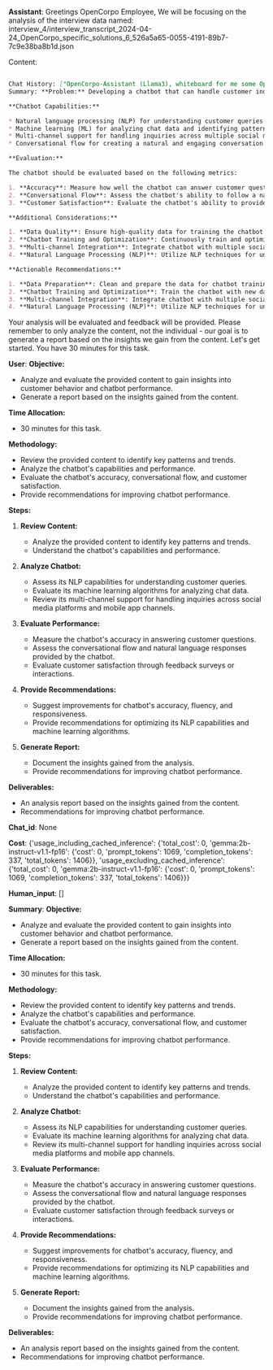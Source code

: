 **Assistant**: Greetings OpenCorpo Employee, We will be focusing on the analysis of the interview data named: interview_4/interview_transcript_2024-04-24_OpenCorpo_specific_solutions_6_526a5a65-0055-4191-89b7-7c9e38ba8b1d.json 


 Content: 

 ```md

 Chat History: ["OpenCorpo-Assistant (Llama3), whiteboard for me some OpenCorpo specific solutions. Propose a solution for AI integration in business. I will evaluate your answers and give my feedback, then propose a problem to you. You will answer and I will evaluate. Let's now begin. You have 30 minutes.", '**Solution for AI Integration in Business:**\n\n**Problem:** Streamlining data analysis and decision-making using AI across various departments.\n\n**OpenCorpo Solutions:**\n\n* **Data integration platform:** Establish a central repository for gathering, cleaning, and transforming data from diverse sources, including OpenCorpo modules, CRM systems, and spreadsheets.\n* **Machine learning (ML) tools:** Implement ML algorithms to analyze data, identify patterns, and generate insights that support informed decision-making.\n* **Natural language processing (NLP):** Integrate NLP capabilities to understand and interpret textual data, enabling automated report generation and insights from customer feedback and social media posts.\n* **Predictive analytics:** Utilize predictive models to forecast trends, demand, and potential risks, allowing businesses to make proactive decisions.\n* **Data visualization tools:** Provide interactive dashboards and reports for stakeholders to visualize data insights, enabling better decision-making.\n\n**Evaluation:**\n\n* The data integration platform would facilitate seamless data flow, eliminating manual data entry and integration errors.\n* The ML tools would provide deep insights from vast amounts of data, enabling businesses to identify trends and patterns they may not have discovered otherwise.\n* The NLP capabilities would allow for automated data analysis and customer segmentation, leading to improved customer service and marketing campaigns.\n* The predictive analytics would support informed resource allocation and risk management decisions.\n* The data visualization tools would enhance decision-making by providing clear and actionable insights.\n\n**Feedback:**\n\n* Consider the specific data sources and use cases within your organization.\n* Explore available OpenCorpo AI solutions, such as LlamaVision and LlamaScore, to identify the best fit for your needs.\n* Implement a phased roll-out approach to ensure successful integration and adoption.', "**Excellent solution!**\n\nYou've identified key areas where AI can enhance business decision-making and presented a comprehensive plan for integrating AI solutions across various departments.\n\nHere's my feedback:\n\n1. **Data Integration Platform**: Your proposal to establish a central repository for data gathering, cleaning, and transformation is crucial for streamlining analysis and decision-making.\n2. **Machine Learning (ML) Tools**: Implementing ML algorithms will enable businesses to analyze complex data sets, identify patterns, and generate actionable insights.\n3. **Natural Language Processing (NLP)**: NLP capabilities will greatly enhance the ability of AI systems to understand and interpret textual data, leading to improved automated report generation and customer segmentation.\n\n**Actionable Recommendations:**\n\n1. **Phased Roll-out Approach**: Implementing AI solutions in phases will ensure successful integration, minimize disruption, and allow for iterative improvement.\n2. **Explore Available OpenCorpo Solutions**: Leverage LlamaVision and LlamaScore, or other available OpenCorpo AI solutions, to identify the best fit for your organization's specific needs.\n\n**Next Problem:**\n\n**Problem:** Enhancing customer experiences through AI-powered chatbots and voice assistants.\n\nCan you propose a solution that integrates AI-powered chatbots and voice assistants with existing CRM systems to improve customer engagement and support?", '## Solution:\n\n**Integrated Chatbot & Voice Assistant Platform**\n\n**Components:**\n\n* **Natural Language Processing (NLP) and Machine Learning (ML):** Develop an AI chatbot engine using NLP and ML techniques to understand and respond to customer queries in real-time. \n* **CRM Integration**: Integrate the chatbot with existing CRM systems to capture and analyze customer interactions, enabling personalized experiences and proactive support.\n* **Voice Assistant Integration**: Develop a voice assistant interface that integrates seamlessly with existing smart home devices and voice assistants for hands-free communication and control.\n* **Sentiment Analysis and Risk Assessment**: Implement sentiment analysis and risk assessment algorithms within the chatbot to identify and address potential issues proactively.\n* **Predictive Analytics**: Utilize AI models to predict customer behavior, anticipate churn, and offer proactive solutions to enhance customer satisfaction and retention.\n\n**Benefits:**\n\n* **Enhanced Customer Engagement:** Provide instant support and personalized experiences through chatbots and voice assistants.\n* **Improved Customer Satisfaction:** Identify and address potential issues proactively, leading to increased customer loyalty and positive feedback.\n* **Increased ROI**: Reduce customer service costs by addressing inquiries quickly and efficiently.\n* **Data-Driven Insights**: Gain valuable insights from customer interactions, enabling better understanding of customer needs and preferences.\n\n**Evaluation:**\n\nThis solution integrates seamlessly with existing CRM and voice assistant systems, providing a unified customer experience across multiple channels. By leveraging NLP and ML, the chatbot and voice assistant can analyze and predict customer behavior, leading to proactive solutions and improved customer satisfaction.\n\n**Additional Considerations:**\n\n* Data privacy and security are paramount, requiring robust data protection measures and compliance with relevant regulations.\n* The chatbot and voice assistant should be trained on a comprehensive dataset of customer interactions and support queries.\n* Continuous monitoring and feedback are essential to ensure the AI models remain accurate and effective.', "*Excellent solution!** You've proposed an integrated chatbot and voice assistant platform that leverages AI, NLP, and ML to enhance customer experiences and improve customer satisfaction.\n\nHere's my feedback:\n\n1. **Integrated Chatbot & Voice Assistant**: Your proposal for an integrated platform is excellent, as it will provide a seamless experience across multiple channels.\n2. **CRM Integration**: Integrating the chatbot with existing CRM systems will enable personalized experiences and proactive support, leading to improved customer retention.\n3. **Sentiment Analysis and Risk Assessment**: Implementing sentiment analysis and risk assessment algorithms within the chatbot is crucial for identifying and addressing potential issues proactively.\n\n*Actionable Recommendations:*\n\n1. **Data-Driven Insights**: Leverage the data collected from customer interactions to gain valuable insights into customer needs, preferences, and pain points.\n2. **Continuous Monitoring and Feedback**: Regularly monitor the performance of the AI models and gather feedback from customers to ensure continuous improvement and accuracy.\n\n*Next Problem:*\n**Problem:** Automating content creation using AI-powered content generation tools.\n\nCan you propose a solution that leverages AI-powered content generation tools to automate content creation, ensuring consistency, efficiency, and high-quality output?", '## Solution:\n\n**Content Automation Platform with NLP & ML Capabilities**\n\n**Components:**\n\n* **Natural Language Processing (NLP) Tools**: Utilize NLP techniques to analyze and understand the context, tone, and intent of text content.\n* **Machine Learning (ML) Algorithms**: Implement ML algorithms to generate high-quality content that adheres to brand guidelines and specific templates.\n* **Content Generation Tool Integration**: Integrate existing content generation tools with AI systems to leverage their capabilities for automated content creation.\n* **AI-Powered Content Quality Checker**: Develop an AI-powered content quality checker to ensure the generated content meets predefined standards and brand guidelines.\n\n**Benefits:**\n\n* **Increased Content Efficiency**: Automate content creation, saving time and resources.\n* **Enhanced Brand Consistency**: Maintain consistent messaging across different content pieces.\n* **Improved Content Quality**: Ensure the generated content aligns with brand guidelines and quality standards.\n* **Reduced Human Effort**: Reduce the need for manual content creation, leading to increased productivity and focus on strategic tasks.\n\n**Evaluation:**\n\nThis solution leverages NLP and ML to automate content creation, enabling efficient production of high-quality content while maintaining brand consistency.\n\n**Additional Considerations:**\n\n* **Data Quality**: Ensure the input text data is accurate and representative to ensure high-quality output.\n* **Training and Feedback**: Train the AI models with relevant training data to improve their performance.\n* **Monitoring and Maintenance**: Continuously monitor the performance of the platform and adjust the model parameters as needed.\n\n**Actionable Recommendations:**\n\n1. **Data Acquisition and Preparation**: Collect and prepare content data for optimal input to the AI models.\n2. **Collaboration with Subject Matter Experts**: Involve subject matter experts in the training process to ensure content is factually accurate and relevant.\n3. **Continuous Monitoring**: Implement monitoring systems to track the performance of the AI models and provide real-time feedback for improvement.', "*Excellent solution!** You've proposed a comprehensive Content Automation Platform with NLP & ML capabilities that leverages AI-powered content generation tools to automate content creation, ensuring consistency, efficiency, and high-quality output.\nHere's my feedback:\n1. **NLP & ML Integration**: Your proposal to integrate NLP and ML algorithms is spot on, as it enables the platform to analyze and understand text context, tone, and intent.\n2. **Content Generation Tool Integration**: Integrating existing content generation tools with AI systems will leverage their capabilities for automated content creation.\n\nActionable Recommendations:\n1. **Data Quality**: Ensure high-quality input data by collecting and preparing relevant training datasets.\n2. **Continuous Monitoring**: Implement monitoring systems to track the performance of the AI models and provide real-time feedback for improvement.\n\nNext Problem:\n**Problem:** Enhancing sales forecasting using predictive analytics and machine learning algorithms.\nCan you propose a solution that leverages predictive analytics and machine learning algorithms to improve sales forecasting accuracy, enabling data-driven decision-making?", '## Solution:\n\n**Predictive Analytics & Machine Learning for Sales Forecasting**\n\n**Components:**\n\n* **Data Preparation and Feature Engineering**: Prepare and engineer relevant historical sales data, including customer purchase history, market trends, and competitor analysis.\n* **Machine Learning Models**: Implement various machine learning models, such as time series analysis, regression analysis, and decision trees, to forecast sales based on historical data.\n* **Model Evaluation and Optimization**: Evaluate the model performance using metrics like accuracy, precision, and recall, and optimize the model parameters for improved forecasting accuracy.\n* **Data-Driven Sales Forecasting**: Utilize the forecasted sales data to make data-driven decisions, such as optimizing marketing campaigns, adjusting product offerings, and predicting customer behavior.\n\n**Benefits:**\n\n* **Improved Sales Accuracy**: By accurately forecasting sales, businesses can optimize their marketing and product offerings, leading to increased revenue and profit.\n* **Data-Driven Decision Making**: AI-powered forecasts provide insights for data-driven decision-making, enabling more informed and strategic strategies.\n* **Reduced Marketing Costs**: AI-powered forecasts can help optimize marketing campaigns, reducing unnecessary spending on marketing activities.\n\n**Evaluation:**\n\nThis solution leverages predictive analytics and machine learning algorithms to generate accurate sales forecasts.\n\n**Additional Considerations:**\n\n* **Data Privacy**: Ensure the data used for forecasting is collected and protected in accordance with relevant privacy regulations.\n* **Model Bias**: Implement proper bias mitigation techniques to ensure AI models are fair and representative.\n* **Continuous Model Improvement**: Monitor model performance and make adjustments as needed to ensure accuracy and effectiveness.\n\n**Actionable Recommendations:**\n\n1. **Data Quality**: Clean and prepare the historical sales data for accurate forecasting.\n2. **Model Training and Optimization**: Train various machine learning models and optimize their parameters for improved forecasting accuracy.\n3. **Continuous Model Improvement**: Implement ongoing monitoring and model improvement strategies to ensure accuracy and relevance.', "*Excellent solution!** You've proposed a comprehensive Predictive Analytics & Machine Learning solution for sales forecasting, leveraging data preparation, feature engineering, machine learning models, and evaluation optimization to improve accuracy.\nHere's my feedback:\n1. **Data Preparation**: Your emphasis on preparing high-quality historical sales data is crucial for accurate forecasting.\n2. **Machine Learning Model Selection**: Implementing multiple machine learning models (e.g., time series analysis, regression analysis, decision trees) will increase the chances of achieving better forecasting results.\n\nActionable Recommendations:\n1. **Model Ensemble**: Consider combining multiple machine learning models to create an ensemble model that leverages their strengths and reduces bias.\n2. **Regular Model Updates**: Regularly update the sales forecast models with new data to maintain accuracy and adapt to changing market trends.\n\nNext Problem:", '**Problem:** Developing a personalized customer experience platform using AI and machine learning techniques.\nCan you propose a solution that leverages AI and ML to create a personalized customer experience platform that delivers tailored experiences across multiple channels?', "Here's a proposed solution:\n\n**Personalized Customer Experience Platform (PCXP)**\n\n**Components:**\n\n1. **Data Integration**: Integrate data from various sources, including customer behavior, preferences, demographics, and transactional data.\n2. **Machine Learning Model**: Develop machine learning models to analyze the integrated data and identify patterns, trends, and correlations between customer interactions and behaviors.\n3. **Customer Profiling**: Create detailed customer profiles based on the analysis of machine learning models.\n4. **Personalization Engine**: Design a personalization engine that uses customer profiles to deliver tailored experiences across multiple channels (e.g., website, mobile app, social media, email).\n5. **Real-time Insights**: Provide real-time insights and analytics to enable continuous improvement and optimization of personalized experiences.\n\n**Benefits:**\n\n1. **Enhanced Customer Engagement**: Deliver highly relevant and personalized experiences that increase customer engagement and loyalty.\n2. **Increased Conversion Rates**: Personalized experiences can lead to higher conversion rates, as customers are more likely to interact with brands that understand their needs and preferences.\n3. **Improved Customer Retention**: By delivering tailored experiences, businesses can reduce churn and improve customer retention rates.\n\n**Evaluation:**\n\nThe PCXP solution evaluates the effectiveness of the personalized customer experience platform by monitoring key performance indicators (KPIs) such as:\n\n1. **Customer Engagement**: Measure engagement metrics like clicks, time spent on site, and interactions with content.\n2. **Conversion Rates**: Track conversion rates for specific goals, such as purchases or sign-ups.\n3. **Customer Retention**: Monitor customer retention rates to evaluate the success of personalized experiences in reducing churn.\n\n**Additional Considerations:**\n\n1. **Data Quality**: Ensure high-quality data is used for training machine learning models and creating customer profiles.\n2. **Transparency and Consent**: Implement transparency measures and obtain explicit consent from customers before collecting and using their personal data.\n3. **Continuous Improvement**: Regularly update and refine the PCXP solution to ensure it remains effective in delivering personalized experiences.\n\n**Actionable Recommendations:**\n\n1. **Conduct Customer", "**Problem:** Developing a chatbot that can handle customer inquiries and provide support across multiple channels, including social media and mobile app.\n\n**Chatbot Capabilities:**\n\n* Natural language processing (NLP) for understanding customer queries and providing relevant responses.\n* Machine learning (ML) for analyzing chat data and identifying patterns to improve chatbot performance.\n* Multi-channel support for handling inquiries across multiple social media platforms and mobile app channels.\n* Conversational flow for creating a natural and engaging conversation between chatbot and customer.\n\n**Evaluation:**\n\nThe chatbot should be evaluated based on the following metrics:\n\n1. **Accuracy**: Measure how well the chatbot can answer customer questions correctly.\n2. **Conversational Flow**: Assess the chatbot's ability to follow a natural conversational flow and provide relevant responses.\n3. **Customer Satisfaction**: Evaluate the chatbot's ability to provide support and answer inquiries in a way that meets customer expectations.\n\n**Additional Considerations:**\n\n1. **Data Quality**: Ensure high-quality data for training the chatbot and creating conversational flow.\n2. **Chatbot Training and Optimization**: Continuously train and optimize the chatbot with new data to improve its accuracy and responsiveness.\n3. **Multi-channel Integration**: Integrate chatbot with multiple social media platforms and mobile app channels to provide consistent support across all channels.\n4. **Natural Language Processing (NLP)**: Utilize NLP techniques for understanding customer queries and providing relevant responses.\n\n**Actionable Recommendations:**\n\n1. **Data Preparation**: Clean and prepare the data for chatbot training, including customer questions, chat transcripts, and social media data.\n2. **Chatbot Training and Optimization**: Train the chatbot with new data to improve its accuracy, fluency, and responsiveness.\n3. **Multi-channel Integration**: Integrate chatbot with multiple social media platforms and mobile app channels to provide consistent support across all channels.\n4. **Natural Language Processing (NLP)**: Utilize NLP techniques for understanding customer queries and providing relevant responses."] 
 Summary: **Problem:** Developing a chatbot that can handle customer inquiries and provide support across multiple channels, including social media and mobile app.

**Chatbot Capabilities:**

* Natural language processing (NLP) for understanding customer queries and providing relevant responses.
* Machine learning (ML) for analyzing chat data and identifying patterns to improve chatbot performance.
* Multi-channel support for handling inquiries across multiple social media platforms and mobile app channels.
* Conversational flow for creating a natural and engaging conversation between chatbot and customer.

**Evaluation:**

The chatbot should be evaluated based on the following metrics:

1. **Accuracy**: Measure how well the chatbot can answer customer questions correctly.
2. **Conversational Flow**: Assess the chatbot's ability to follow a natural conversational flow and provide relevant responses.
3. **Customer Satisfaction**: Evaluate the chatbot's ability to provide support and answer inquiries in a way that meets customer expectations.

**Additional Considerations:**

1. **Data Quality**: Ensure high-quality data for training the chatbot and creating conversational flow.
2. **Chatbot Training and Optimization**: Continuously train and optimize the chatbot with new data to improve its accuracy and responsiveness.
3. **Multi-channel Integration**: Integrate chatbot with multiple social media platforms and mobile app channels to provide consistent support across all channels.
4. **Natural Language Processing (NLP)**: Utilize NLP techniques for understanding customer queries and providing relevant responses.

**Actionable Recommendations:**

1. **Data Preparation**: Clean and prepare the data for chatbot training, including customer questions, chat transcripts, and social media data.
2. **Chatbot Training and Optimization**: Train the chatbot with new data to improve its accuracy, fluency, and responsiveness.
3. **Multi-channel Integration**: Integrate chatbot with multiple social media platforms and mobile app channels to provide consistent support across all channels.
4. **Natural Language Processing (NLP)**: Utilize NLP techniques for understanding customer queries and providing relevant responses. 
``` 


 Your analysis will be evaluated and feedback will be provided. Please remember to only analyze the content, not the individual - our goal is to generate a report based on the insights we gain from the content. Let's get started. You have 30 minutes for this task.

**User**: **Objective:**
- Analyze and evaluate the provided content to gain insights into customer behavior and chatbot performance.
- Generate a report based on the insights gained from the content.

**Time Allocation:**
- 30 minutes for this task.

**Methodology:**
- Review the provided content to identify key patterns and trends.
- Analyze the chatbot's capabilities and performance.
- Evaluate the chatbot's accuracy, conversational flow, and customer satisfaction.
- Provide recommendations for improving chatbot performance.

**Steps:**
1. **Review Content:**
    - Analyze the provided content to identify key patterns and trends.
    - Understand the chatbot's capabilities and performance.


2. **Analyze Chatbot:**
    - Assess its NLP capabilities for understanding customer queries.
    - Evaluate its machine learning algorithms for analyzing chat data.
    - Review its multi-channel support for handling inquiries across social media platforms and mobile app channels.


3. **Evaluate Performance:**
    - Measure the chatbot's accuracy in answering customer questions.
    - Assess the conversational flow and natural language responses provided by the chatbot.
    - Evaluate customer satisfaction through feedback surveys or interactions.


4. **Provide Recommendations:**
    - Suggest improvements for chatbot's accuracy, fluency, and responsiveness.
    - Provide recommendations for optimizing its NLP capabilities and machine learning algorithms.


5. **Generate Report:**
    - Document the insights gained from the analysis.
    - Provide recommendations for improving chatbot performance.


**Deliverables:**
- An analysis report based on the insights gained from the content.
- Recommendations for improving chatbot performance.

**Chat_id**: None

**Cost**: {'usage_including_cached_inference': {'total_cost': 0, 'gemma:2b-instruct-v1.1-fp16': {'cost': 0, 'prompt_tokens': 1069, 'completion_tokens': 337, 'total_tokens': 1406}}, 'usage_excluding_cached_inference': {'total_cost': 0, 'gemma:2b-instruct-v1.1-fp16': {'cost': 0, 'prompt_tokens': 1069, 'completion_tokens': 337, 'total_tokens': 1406}}}

**Human_input**: []

**Summary**: **Objective:**
- Analyze and evaluate the provided content to gain insights into customer behavior and chatbot performance.
- Generate a report based on the insights gained from the content.

**Time Allocation:**
- 30 minutes for this task.

**Methodology:**
- Review the provided content to identify key patterns and trends.
- Analyze the chatbot's capabilities and performance.
- Evaluate the chatbot's accuracy, conversational flow, and customer satisfaction.
- Provide recommendations for improving chatbot performance.

**Steps:**
1. **Review Content:**
    - Analyze the provided content to identify key patterns and trends.
    - Understand the chatbot's capabilities and performance.


2. **Analyze Chatbot:**
    - Assess its NLP capabilities for understanding customer queries.
    - Evaluate its machine learning algorithms for analyzing chat data.
    - Review its multi-channel support for handling inquiries across social media platforms and mobile app channels.


3. **Evaluate Performance:**
    - Measure the chatbot's accuracy in answering customer questions.
    - Assess the conversational flow and natural language responses provided by the chatbot.
    - Evaluate customer satisfaction through feedback surveys or interactions.


4. **Provide Recommendations:**
    - Suggest improvements for chatbot's accuracy, fluency, and responsiveness.
    - Provide recommendations for optimizing its NLP capabilities and machine learning algorithms.


5. **Generate Report:**
    - Document the insights gained from the analysis.
    - Provide recommendations for improving chatbot performance.


**Deliverables:**
- An analysis report based on the insights gained from the content.
- Recommendations for improving chatbot performance.

